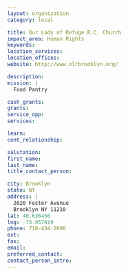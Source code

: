 ```yaml
---
layout: organization
category: local

title: Our Lady of Refuge R.C. Church
impact_area: Human Rights
keywords: 
location_services: 
location_offices: 
website: http://www.olrbrooklyn.org/

description: 
mission: |
  Food Pantry

cash_grants: 
grants: 
service_opp: 
services: 

learn: 
cont_relationship: 

salutation: 
first_name: 
last_name: 
title_contact_person: 

city: Brooklyn
state: NY
address: |
  2020 Foster Avenue  
  Brooklyn NY 11210
lat: 40.636456
lng: -73.957619
phone: 718-434-2090
ext: 
fax: 
email: 
preferred_contact: 
contact_person_intro: 
---
```

